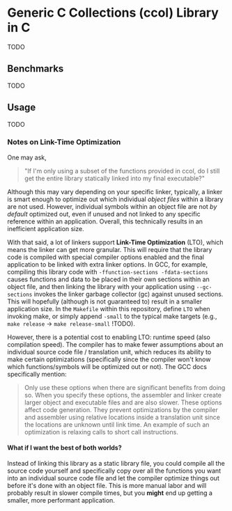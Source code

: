 # Generic C Collections (ccol) Library in C
TODO

## Benchmarks
TODO

## Usage
TODO

### Notes on Link-Time Optimization
One may ask,

> "If I'm only using a subset of the functions provided in ccol, do I still get the entire library statically linked into my final executable?"

Although this may vary depending on your specific linker, typically, a linker is smart enough to optimize out which individual _object files_ within a library are not used. However, individual symbols within an object file are not _by default_ optimized out, even if unused and not linked to any specific reference within an application. Overall, this technically results in an inefficient application size.   

With that said, a lot of linkers support **Link-Time Optimization** (LTO), which means the linker can get more granular. This will require that the library code is compiled with special compiler options enabled and the final application to be linked with extra linker options. In GCC, for example, compiling this library code with `-ffunction-sections -fdata-sections` causes functions and data to be placed in their own sections within an object file, and then linking the library with your application using `--gc-sections` invokes the linker garbage collector (gc) against unused sections. This will hopefully (although is not guaranteed to) result in a smaller application size. In the `Makefile` within this repository, define `LTO` when invoking make, or simply append `-small` to the typical make targets (e.g., `make release` → `make release-small` !TODO).  

However, there is a potential cost to enabling LTO: runtime speed (also compilation speed). The compiler has to make fewer assumptions about an individual source code file / translation unit, which reduces its ability to make certain optimizations (specifically since the compiler won't know which functions/symbols will be optimized out or not). The GCC docs specifically mention:

> Only use these options when there are significant benefits from doing so. When you specify these options, the assembler and linker create larger object and executable files and are also slower. These options affect code generation. They prevent optimizations by the compiler and assembler using relative locations inside a translation unit since the locations are unknown until link time. An example of such an optimization is relaxing calls to short call instructions.

#### What if I want the best of both worlds?
Instead of linking this library as a static library file, you could compile all the source code yourself and specifically copy over all the functions you want into an individual source code file and let the compiler optimize things out before it's done with an object file. This is more manual labor and will probably result in slower compile times, but you **might** end up getting a smaller, more performant application.
